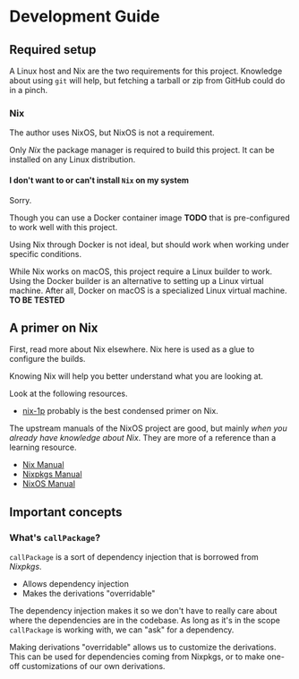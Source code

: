 Development Guide
=================

Required setup
--------------

A Linux host and Nix are the two requirements for this project. Knowledge about
using `git` will help, but fetching a tarball or zip from GitHub could do in a
pinch.

### Nix

The author uses NixOS, but NixOS is not a requirement.

Only *Nix* the package manager is required to build this project. It can be
installed on any Linux distribution.

#### I don't want to or can't install `Nix` on my system

Sorry.

Though you can use a Docker container image **TODO** that is pre-configured to
work well with this project.

Using Nix through Docker is not ideal, but should work when working under
specific conditions.

While Nix works on macOS, this project require a Linux builder to work. Using
the Docker builder is an alternative to setting up a Linux virtual machine.
After all, Docker on macOS is a specialized Linux virtual machine. **TO BE TESTED**


A primer on Nix
---------------

First, read more about Nix elsewhere. Nix here is used as a glue to configure
the builds.

Knowing Nix will help you better understand what you are looking at.

Look at the following resources.

 - [nix-1p](https://github.com/tazjin/nix-1p) probably is the best condensed primer on Nix.

The upstream manuals of the NixOS project are good, but mainly *when you already
have knowledge about Nix*. They are more of a reference than a learning resource.

 - [Nix Manual](https://nixos.org/manual/nix/stable/)
 - [Nixpkgs Manual](https://nixos.org/manual/nixpkgs/stable/)
 - [NixOS Manual](https://nixos.org/manual/nixos/stable/)


Important concepts
------------------

### What's `callPackage`?

`callPackage` is a sort of dependency injection that is borrowed from *Nixpkgs*.

 - Allows dependency injection
 - Makes the derivations "overridable"

The dependency injection makes it so we don't have to really care about where
the dependencies are in the codebase. As long as it's in the scope `callPackage`
is working with, we can "ask" for a dependency.

Making derivations "overridable" allows us to customize the derivations. This
can be used for dependencies coming from Nixpkgs, or to make one-off
customizations of our own derivations.

